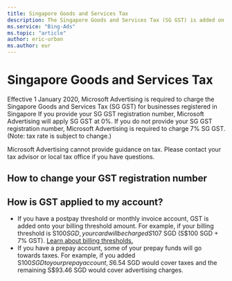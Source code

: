```yaml
---
title: Singapore Goods and Services Tax
description: The Singapore Goods and Services Tax (SG GST) is added on advertising costs
ms.service: "Bing-Ads"
ms.topic: "article"
author: eric-urban
ms.author: eur
---
```


# Singapore Goods and Services Tax

Effective 1 January 2020, Microsoft Advertising is required to charge the Singapore Goods and Services Tax (SG GST) for businesses registered in Singapore If you provide your SG GST registration number, Microsoft Advertising will apply SG GST at 0%. If you do not provide your SG GST registration number, Microsoft Advertising is required to charge 7% SG GST. (Note: tax rate is subject to change.)

Microsoft Advertising cannot provide guidance on tax. Please contact your tax advisor or local tax office if you have questions.

## How to change your GST registration number

## How is GST applied to my account?

- If you have a postpay threshold or monthly invoice account, GST is added onto your billing threshold amount. For example, if your billing threshold is S$100 SGD, your card will be charged S$107 SGD (S$100 SGD + 7% GST). [Learn about billing thresholds.](./hlp_BA_CONC_BillingThreshold.md)
- If you have a prepay account, some of your prepay funds will go towards taxes. For example, if you added S$100 SGD to your prepay account, S$6.54 SGD would cover taxes and the remaining S$93.46 SGD would cover advertising charges.


